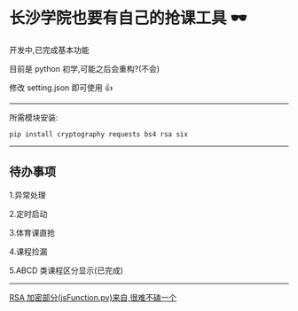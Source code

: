 # 长沙学院也要有自己的抢课工具 🕶

开发中,已完成基本功能

目前是 python 初学,可能之后会重构?(不会)

修改 setting.json 即可使用 👍

---

所需模块安装:

`pip install cryptography requests bs4 rsa six`

---

## 待办事项

1.异常处理

2.定时启动

3.体育课直抢

4.课程捡漏

5.ABCD 类课程区分显示(已完成)

---

[RSA 加密部分(jsFunction.py)来自,很难不磕一个](https://github.com/Kunz1Pro/CUMT-jwxt/tree/master)
